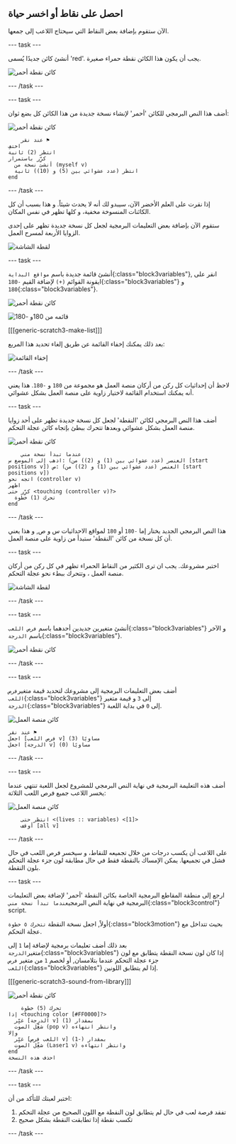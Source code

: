 ## احصل على نقاط أو اخسر حياة

الآن ستقوم بإضافة بعض النقاط التي سيحتاج اللاعب إلى جمعها.

--- task ---

أنشئ كائن جديدًا يُسمى 'red'. يجب أن يكون هذا الكائن نقطة حمراء صغيرة.

![كائن نقطة أحمر](images/dots-red.png)

--- /task ---

--- task ---

أضف هذا النص البرمجي للكائن 'أحمر' لإنشاء نسخة جديدة من هذا الكائن كل بضع ثوان:

![كائن نقطة أحمر](images/red-sprite.png)

```blocks3
    عند نقر ⚑
اختفِ
انتظر (2) ثانية
كرِّر باستمرار 
  أنشئ نسخة من (myself v)
  انتظر (عدد عشوائي بين (5) و (10)) ثانية
end
```

--- /task ---

إذا نقرت على العلم الأخضر الآن، سيبدو لك أنه لا يحدث شيئاً. و هذا بسبب أن كل الكائنات المنسوخة مخفية، و كلها تظهر في نفس المكان.

ستقوم الآن بإضافة بعض التعليمات البرمجية لجعل كل نسخة جديدة تظهر على إحدى الزوايا الأربعة لمسرح العمل.

![لقطة الشاشة](images/dots-start.png)

--- task ---

أنشئ قائمة جديدة باسم `مواقع البداية`{:class="block3variables"}, انقر على ايقونة القوائم `(+)` لإضافة القيم `-180`{:class="block3variables"} و `180`{:class="block3variables"}.

![كائن نقطة أحمر](images/red-sprite.png)

![قائمه من 180و -180](images/dots-list.png)

[[[generic-scratch3-make-list]]]

بعد ذلك يمكنك إخفاء القائمة عن طريق إلغاء تحديد هذا المربع:

![إخفاء القائمة](images/hide-list.png)

--- /task ---

لاحظ أن إحداثيات كل ركن من أركان منصة العمل هو مجموعة من `180` و `-180`. هذا يعني أنه يمكنك استخدام القائمة لاختيار زاوية على منصة العمل بشكل عشوائي.

--- task ---

أضف هذا النص البرمجي لكائن 'النقطة' لجعل كل نسخة جديدة تظهر على أحد زوايا منصة العمل بشكل عشوائي وبعدها تتحرك ببطئ بإتجاه كائن عجلة التحكم.

![كائن نقطة أحمر](images/red-sprite.png)

```blocks3
    عندما تبدأ نسخة مني
اذهب إلى الموضع س: (العنصر (عدد عشوائي بين (1) و (2)) من [start positions v]) ص: (العنصر (عدد عشوائي بين (1) و (2)) من [start positions v])
اتجه نحو (controller v)
اظهر
كرِّر حتى <touching (controller v)?> 
  تحرك (1) خطوة
end
```

--- /task ---

هذا النص البرمجي الجديد يختار إما `-180` أو `180` لمواقع الاحداثيات س و ص, و هذا يعني أن كل نسخة من كائن 'النقطة' ستبدأ من زاوية على منصة العمل.

--- task ---

اختبر مشروعك. يجب ان ترى الكثير من النقاط الحمراء تظهر في كل ركن من أركان منصة العمل ، وتتحرك ببطء نحو عجلة التحكم.

![لقطة الشاشة](images/dots-red-test.png)

--- /task ---

--- task ---

أنشئ متغيرين جديدين أحدهما باسم `فرص اللعب`{:class="block3variables"} و الآخر باسم `الدرجة`{:class="block3variables"}.

![كائن نقطة أحمر](images/red-sprite.png)

--- /task ---

--- task ---

أضف بعض التعليمات البرمجية إلى مشروعك لتحديد قيمة متغير`فرص اللعب`{:class="block3variables"} إلى `3` و قيمة متغير `الدرجة`{:class="block3variables"} إلى `0` في بداية اللعبة. 

![كائن منصة العمل](images/stage-sprite.png)

```blocks3
عند نقر ⚑
اجعل [فرص اللعب v] مساويًا (3)
اجعل [الدرجة v] مساويًا (0)
```

--- /task ---

--- task ---

أضف هذه التعليمة البرمجية في نهاية النص البرمجي للمشروع لجعل اللعبة تنتهي عندما يخسر اللاعب جميع فرص اللعب الثلاثة:

![كائن منصة العمل](images/stage-sprite.png)

```blocks3
    انتظر حتى <(lives :: variables) <[1]>
    أوقف [all v]
```

--- /task ---

على اللاعب أن يكسب درجات من خلال تجميعه للنقاط، و سيخسر فرص اللعب في حال فشل في تجميعها. يمكن الإمساك بالنقطة فقط في حال مطابقة لون جزء عجلة التحكم بلون النقطة.

--- task ---

ارجع إلى منطقة المقاطع البرمجية الخاصة بكائن النقطة 'أحمر' لإضافة بعض التعليمات البرمجية في نهاية النص البرمجي`عندما تبدأ نسخة مني`{:class="block3control"} script.

أولاً, اجعل نسخة النقطة `تتحرك ٥ خطوة`{:class="block3motion"} بحيث تتداخل مع عجلة التحكم.

بعد ذلك أضف تعليمات برمجية لإضافة إما `1` إلى متغير`الدرجة`{:class="block3variables"} إذا كان لون نسخة النقطة يتطابق مع لون جزء عجلة التحكم عندما بتلامسان, أو لخصم `1` من متغير `فرص اللعب`{:class="block3variables"} إذا لم يتطابق اللونين.

[[[generic-scratch3-sound-from-library]]]

![كائن نقطة أحمر](images/red-sprite.png)

```blocks3
    تحرك (5) خطوة
إذا <touching color [#FF0000]?> 
  غيِّر [الدرجة v] بمقدار (1)
  شغِّل الصوت (pop v) وانتظر انتهاءه
وإلا 
  غيِّر [اللعب فرص v] بمقدار (-1)
  شغِّل الصوت (Laser1 v) وانتظر انتهاءه
end
احذف هذه النسخة
```

--- /task ---

--- task ---

اختبر لعبتك للتأكد من أن:

1. تفقد فرصة لعب في حال لم يتطابق لون النقطة مع اللون الصحيح من عجلة التحكم
2. تكسب نقطة إذا تطابقت النقطة بشكل صحيح

--- /task ---